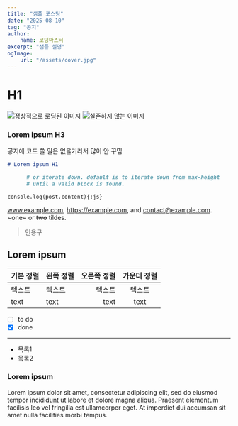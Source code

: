 ```yaml
---
title: "샘플 포스팅"
date: "2025-08-10"
tag: "공지"
author:
    name: 코딩마스터
excerpt: "샘플 설명"
ogImage:
    url: "/assets/cover.jpg"
---
```


# H1

![정상적으로 로딩된 이미지](/images/event.webp)
![실존하지 않는 이미지](/images/undifined.jpg)

### Lorem ipsum H3

공지에 코드 쓸 일은 없을거라서 많이 안 꾸밈

```md {1-3,4}
# Lorem ipsum H1

      # or iterate down. default is to iterate down from max-height
      # until a valid block is found.
```

`console.log(post.content){:js}`

www.example.com, https://example.com, and contact@example.com.
~one~ or ~~two~~ tildes.

> 인용구

## Lorem ipsum

| 기본 정렬 | 왼쪽 정렬 | 오른쪽 정렬 | 가운데 정렬 |
| --------- | :-------- | ----------: | :---------: |
| 텍스트    | 텍스트    |      텍스트 |   텍스트    |
| text      | text      |        text |    text     |

-   [ ] to do
-   [x] done

---

-   목록1
-   목록2

### Lorem ipsum

Lorem ipsum dolor sit amet, consectetur adipiscing elit, sed do eiusmod tempor incididunt ut labore et dolore magna aliqua. Praesent elementum facilisis leo vel fringilla est ullamcorper eget. At imperdiet dui accumsan sit amet nulla facilities morbi tempus.
